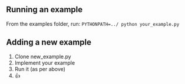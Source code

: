 ## Running an example

From the examples folder, run:
`PYTHONPATH=../ python your_example.py`

## Adding a new example

1. Clone new_example.py
2. Implement your example
3. Run it (as per above)
4. 👍
